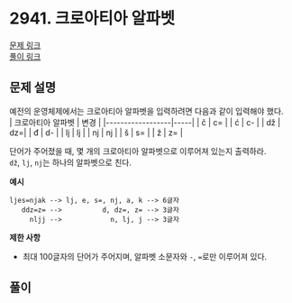 # 2941. 크로아티아 알파벳
[문제 링크](https://www.acmicpc.net/problem/2941 )  
[풀이 링크](BOJ2908.java )  

## 문제 설명
예전의 운영체제에서는 크로아티아 알파벳을 입력하려면 다음과 같이 입력해야 했다.  
| 크로아티아 알파벳 | 변경 |
|------------------|-----|
| č | c= |
| ć | c- |
| dž | dz=|
| đ | d- |
| lj | lj |
| nj | nj |
| š | s= |
| ž | z= |

단어가 주어졌을 때, 몇 개의 크로아티아 알파벳으로 이루어져 있는지 출력하라.  
`dž`, `lj`, `nj`는 하나의 알파벳으로 친다.  

**예시**
```
ljes=njak --> lj, e, s=, nj, a, k --> 6글자
   ddz=z= -->          d, dz=, z= --> 3글자
     nljj -->            n, lj, j --> 3글자
```

**제한 사항**  
* 최대 100글자의 단어가 주어지며, 알파벳 소문자와 `-`, `=`로만 이루어져 있다.    

## 풀이
